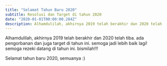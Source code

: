 ```yaml
---
title: "Selamat Tahun Baru 2020"
subtitle: Resolusi dan Target di tahun 2020
date: "2020-01-01T00:00:00.284Z"
description: Alhamdulilah, akhirnya 2019 telah berakhir dan 2020 telah tiba. ada pengorbanan dan juga target di tahun ini. semoga jadi lebih baik lagi! semoga rezeki datang di tahun ini. bismilah!!!
---
```


Alhamdulilah, akhirnya 2019 telah berakhir dan 2020 telah tiba. ada pengorbanan dan juga target di tahun ini. semoga jadi lebih baik lagi! semoga rezeki datang di tahun ini. bismilah!!!

Selamat tahun baru 2020, semuanya :)
